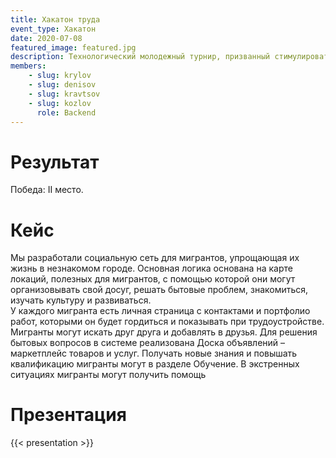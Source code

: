 ```yaml
---
title: Хакатон труда
event_type: Хакатон
date: 2020-07-08
featured_image: featured.jpg
description: Технологический молодежный турнир, призванный стимулировать появление новых идей по развитию эффективных цифровых инструментов и сервисов в сфере поддержки труда и занятости населения.
members: 
    - slug: krylov
    - slug: denisov
    - slug: kravtsov
    - slug: kozlov
      role: Backend
---
```


# Результат

Победа: II место.

# Кейс

Мы разработали социальную сеть для мигрантов, упрощающая их жизнь в незнакомом городе.
Основная логика основана на карте локаций, полезных для мигрантов, с помощью которой они могут организовывать свой досуг, решать бытовые проблем, знакомиться, изучать культуру и развиваться.  
У каждого мигранта есть личная страница с контактами и портфолио работ, которыми он будет гордиться и показывать при трудоустройстве. Мигранты могут искать друг друга и добавлять в друзья. Для решения бытовых вопросов в системе реализована Доска объявлений – маркетплейс товаров и услуг. Получать новые знания и повышать квалификацию мигранты могут в разделе Обучение. В экстренных ситуациях мигранты могут получить помощь


# Презентация

{{< presentation >}}